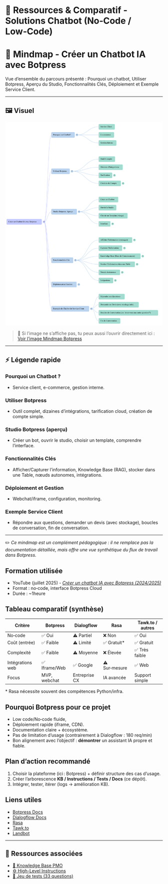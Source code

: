 # 📑 Ressources & Comparatif - Solutions Chatbot (No‑Code / Low‑Code)

# 🌸 Mindmap - Créer un Chatbot IA avec Botpress

Vue d’ensemble du parcours présenté : Pourquoi un chatbot, Utiliser Botpress, Aperçu du Studio, Fonctionnalités Clés, Déploiement et Exemple Service Client.

---

## 🖼️ Visuel

![Mindmap Botpress](./assets/Mindmap_Botpress.png)

> 🔗 Si l’image ne s’affiche pas, tu peux aussi l’ouvrir directement ici :  
> [Voir l’image Mindmap Botpress](https://github.com/Eddyazebaze/pmo-chatbot/blob/main/docs/assets/Mindmap_Botpress.png)

---

## ⚡ Légende rapide

### **Pourquoi un Chatbot ?**
- Service client, e-commerce, gestion interne.

### **Utiliser Botpress**
- Outil complet, dizaines d’intégrations, tarification cloud, création de compte simple.

### **Studio Botpress (aperçu)**
- Créer un bot, ouvrir le studio, choisir un template, comprendre l’interface.

### **Fonctionnalités Clés**
- Afficher/Capturer l’information, Knowledge Base (RAG), stocker dans une Table, nœuds autonomes, intégrations.

### **Déploiement et Gestion**
- Webchat/iframe, configuration, monitoring.

### **Exemple Service Client**
- Répondre aux questions, demander un devis (avec stockage), boucles de conversation, fin de conversation.

---

✏️ *Ce mindmap est un complément pédagogique : il ne remplace pas la documentation détaillée, mais offre une vue synthétique du flux de travail dans Botpress.*


## Formation utilisée
- YouTube (juillet 2025) - *[Créer un chatbot IA avec Botpress (2024/2025)](https://www.youtube.com/watch?v=nDdDs-z5HxU)*  
- Format : no‑code, interface Botpress Cloud
- Durée : ~1heure

## Tableau comparatif (synthèse)
| Critère            | Botpress        | Dialogflow     | Rasa          | Tawk.to / autres |
|--------------------|-----------------|----------------|---------------|------------------|
| No‑code            | ✅ Oui          | ⚠️ Partiel     | ❌ Non        | ✅ Oui           |
| Coût (entrée)      | ✅ Faible       | ⚠️ Limité      | ✅ Gratuit*   | ✅ Gratuit       |
| Complexité         | ✅ Faible       | ⚠️ Moyenne     | ❌ Élevée     | ✅ Très faible   |
| Intégrations web   | ✅ Iframe/Web   | ✅ Google      | ⚠️ Sur‑mesure | ✅ Web           |
| Focus              | MVP, webchat    | Entreprise CX  | IA avancée    | Support simple   |

\* Rasa nécessite souvent des compétences Python/infra.

## Pourquoi Botpress pour ce projet
- Low code/No‑code fluide, 
- Déploiement rapide (iframe, CDN).  
- Documentation claire + écosystème.
- Pas de limitation d’usage (contrairement à Dialogflow : 180 req/min)
- Bon alignement avec l’objectif : **démontrer** un assistant IA propre et fiable.

## Plan d’action recommandé
1. Choisir la plateforme (ici : Botpress) + définir structure des cas d’usage.  
2. Créer l’arborescence **KB / Instructions / Tests / Docs** (ce dépôt).  
3. Intégrer, tester, itérer (logs → amélioration KB).

## Liens utiles
- [Botpress Docs](https://botpress.com/docs/)
- [Dialogflow Docs](https://cloud.google.com/dialogflow/docs)
- [Rasa](https://rasa.com/)
- [Tawk.to](https://www.tawk.to/)
- [Landbot](https://landbot.io/)

---

## 📎 Ressources associées
- [📘 Knowledge Base PMO](../kb/KB_PMO_Chatbot.md)  
- [⚙️ High-Level Instructions](../kb/HighLevel_Instructions_PMO.md)  
- [🧪 Jeu de tests (33 questions)](../tests/QA_Test_Set.md)  
